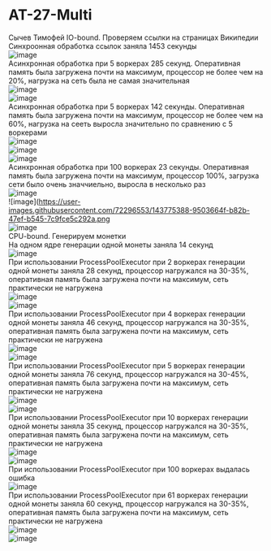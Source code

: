 # AT-27-Multi
Сычев Тимофей
IO-bound. Проверяем ссылки на страницах Википедии
Синхроонная обработка ссылок заняла 1453 секунды  
![image](https://user-images.githubusercontent.com/72296553/143772853-5d352528-5d56-4ac7-8c2a-72bd8deeec74.png)  
Асинхронная обработка при 5 воркерах 285 секунд. Оперативная память была загружена почти на максимум, процессор не более чем на 20%, нагрузка на сеть была не самая значительная  
![image](https://user-images.githubusercontent.com/72296553/143775182-54cd8a72-ae27-4b2a-aad1-f9ec9c3426f1.png)  
![image](https://user-images.githubusercontent.com/72296553/143775194-60d9afb0-b1f9-4b45-b72e-b253868eb72e.png)  
Асинхронная обработка при 5 воркерах 142 секунды. Оперативная память была загружена почти на максимум, процессор не более чем на 60%, нагрузка на сееть выросла значительно по сравнению с 5 воркерами  
![image](https://user-images.githubusercontent.com/72296553/143775240-26b25f77-b53d-477d-bd19-67a0a99f0d38.png)  
![image](https://user-images.githubusercontent.com/72296553/143775252-e8f4c41e-0ec0-41cf-959d-baf9794fe126.png)  
![image](https://user-images.githubusercontent.com/72296553/143775258-02617e72-a49e-4ff7-9d94-28c3e59d2c33.png)  
Асинхронная обработка при 100 воркерах 23 секунды. Оперативная память была загружена почти на максимум, процессор 100%, загрузка сети было очень значчиельно, выросла в несколько раз  
![image](https://user-images.githubusercontent.com/72296553/143775377-2e740a62-a502-4a6f-af36-5f572ac9a872.png)  
![image](https://user-images.githubusercontent.com/72296553/143775388-9503664f-b82b-47ef-b545-7c9fce5c292a.png  
![image](https://user-images.githubusercontent.com/72296553/143775400-566e0d25-c95a-4edd-814f-52f9d5c6f8ea.png)  
CPU-bound. Генерируем монетки  
На одном ядре генерации одной монеты заняла 14 секунд   
![image](https://user-images.githubusercontent.com/72296553/143775873-9b93e2a4-2b01-4544-9210-9580a9643bd9.png)    
При использовании ProcessPoolExecutor при 2 воркерах генерации одной монеты заняла 28 секунд, процессор нагружался на 30-35%, оперативная память была загружена почти на максимум, сеть практически не нагружена  
![image](https://user-images.githubusercontent.com/72296553/143777142-a23248e1-071a-4370-be70-85c9da802ea3.png)  
![image](https://user-images.githubusercontent.com/72296553/143777315-55ad5e09-2c4b-42a8-a822-019a66f78fd3.png)  
При использовании ProcessPoolExecutor при 4 воркерах генерации одной монеты заняла 46 секунд, процессор нагружался на 30-35%, оперативная память была загружена почти на максимум, сеть практически не нагружена   
![image](https://user-images.githubusercontent.com/72296553/143777351-638f5a69-8ee2-4bb0-a112-99d225594841.png)   
![image](https://user-images.githubusercontent.com/72296553/143777356-d922e2cf-b271-48bf-84ab-31504895e048.png)    
При использовании ProcessPoolExecutor при 5 воркерах генерации одной монеты заняла 76 секунд, процессор нагружался на 30-45%, оперативная память была загружена почти на максимум, сеть практически не нагружена   
![image](https://user-images.githubusercontent.com/72296553/143777378-38a56b8b-209f-47d3-860c-83342a6706ac.png)   
![image](https://user-images.githubusercontent.com/72296553/143777395-fd4fc925-0123-4cfc-9f51-163d83eb120e.png)   
При использовании ProcessPoolExecutor при 10 воркерах генерации одной монеты заняла 35 секунд, процессор нагружался на 30-35%, оперативная память была загружена почти на максимум, сеть практически не нагружена   
![image](https://user-images.githubusercontent.com/72296553/143777408-50ae39d6-a11c-428c-ab23-1272a88c3a91.png)   
![image](https://user-images.githubusercontent.com/72296553/143777418-0f693a10-7551-48aa-9ac8-58f9d35ba691.png)   
При использовании ProcessPoolExecutor при 100 воркерах выдалась ошибка   
![image](https://user-images.githubusercontent.com/72296553/143777447-6d27881b-26d3-4d2b-a67f-3891fa0f86ab.png)   
При использовании ProcessPoolExecutor при 61 воркерах генерации одной монеты заняла 60 секунд, процессор нагружался на 30-35%, оперативная память была загружена почти на максимум, сеть практически не нагружена  
![image](https://user-images.githubusercontent.com/72296553/143777478-704f8c47-779b-4e62-807e-2a8d8857fe9b.png)   
![image](https://user-images.githubusercontent.com/72296553/143777488-0862e55b-d160-4f52-94a9-330af0d0e993.png)   

